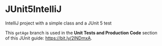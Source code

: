 # JUnit5IntelliJ
IntelliJ project with a simple class and a JUnit 5 test

This `getAge` branch is used in the **Unit Tests and Production Code** section of this JUnit guide: https://bit.ly/2lNDmxA.
